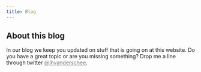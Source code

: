 ```yaml
---
title: Blog
---
```


## About this blog

In our blog we keep you updated on stuff that is going on at this website. Do you have a great topic or are you missing something? Drop me a line through twitter <a href="https://twitter.com/jhvanderschee" target="_blank" style="color: #777777;">@jhvanderschee</a>. 